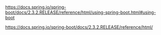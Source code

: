 https://docs.spring.io/spring-boot/docs/2.3.2.RELEASE/reference/html/using-spring-boot.html#using-boot

https://docs.spring.io/spring-boot/docs/2.3.2.RELEASE/reference/html/
